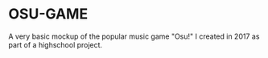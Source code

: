 # OSU-GAME

A very basic mockup of the popular music game "Osu!" I created in 2017 as part of a highschool project.
